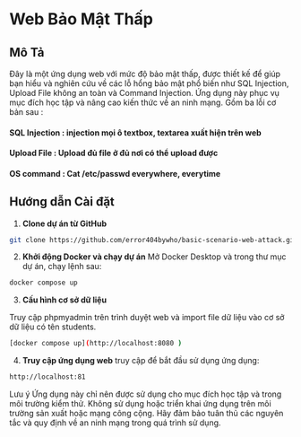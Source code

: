 # Web Bảo Mật Thấp 

## Mô Tả

Đây là một ứng dụng web với mức độ bảo mật thấp, được thiết kế để giúp bạn hiểu và nghiên cứu về các lỗ hổng bảo mật phổ biến như SQL Injection, Upload File không an toàn và Command Injection. Ứng dụng này phục vụ mục đích học tập và nâng cao kiến thức về an ninh mạng. Gồm ba lỗi cơ bản sau :
#### SQL Injection : injection mọi ô textbox, textarea xuất hiện trên web
#### Upload File : Upload đủ file ở đủ nơi có thể upload được
#### OS command : Cat /etc/passwd everywhere, everytime

## Hướng dẫn Cài đặt

1. **Clone dự án từ GitHub**
```bash
git clone https://github.com/error404bywho/basic-scenario-web-attack.git
```

2. **Khởi động Docker và chạy dự án**
Mở Docker Desktop và trong thư mục dự án, chạy lệnh sau:
```bash
docker compose up
```

3. **Cấu hình cơ sở dữ liệu**

Truy cập phpmyadmin trên trình duyệt web và import file dữ liệu vào cơ sở dữ liệu có tên students.
```bash
[docker compose up](http://localhost:8080 )
```

4. **Truy cập ứng dụng web**
truy cập để bắt đầu sử dụng ứng dụng:
```bash
http://localhost:81 
```

Lưu ý
Ứng dụng này chỉ nên được sử dụng cho mục đích học tập và trong môi trường kiểm thử.
Không sử dụng hoặc triển khai ứng dụng trên môi trường sản xuất hoặc mạng công cộng.
Hãy đảm bảo tuân thủ các nguyên tắc và quy định về an ninh mạng trong quá trình sử dụng.

